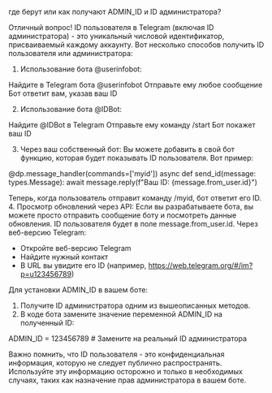 где берут или как получают ADMIN_ID и ID администратора?


Отличный вопрос! ID пользователя в Telegram (включая ID администратора) - это уникальный числовой идентификатор, присваиваемый каждому аккаунту. Вот несколько способов получить ID пользователя или администратора:

1. Использование бота @userinfobot:

Найдите в Telegram бота @userinfobot
Отправьте ему любое сообщение
Бот ответит вам, указав ваш ID


2. Использование бота @IDBot:

Найдите @IDBot в Telegram
Отправьте ему команду /start
Бот покажет ваш ID


3. Через ваш собственный бот:
Вы можете добавить в свой бот функцию, которая будет показывать ID пользователя. Вот пример:

@dp.message_handler(commands=['myid'])
async def send_id(message: types.Message):
    await message.reply(f"Ваш ID: {message.from_user.id}")

Теперь, когда пользователь отправит команду /myid, бот ответит его ID.
4. Просмотр обновлений через API:
Если вы разрабатываете бота, вы можете просто отправить сообщение боту и посмотреть данные обновления. ID пользователя будет в поле message.from_user.id.
Через веб-версию Telegram:

- Откройте веб-версию Telegram
- Найдите нужный контакт
- В URL вы увидите его ID (например, https://web.telegram.org/#/im?p=u123456789)



Для установки ADMIN_ID в вашем боте:

1) Получите ID администратора одним из вышеописанных методов.
2) В коде бота замените значение переменной ADMIN_ID на полученный ID:

ADMIN_ID = 123456789  # Замените на реальный ID администратора


Важно помнить, что ID пользователя - это конфиденциальная информация, которую не следует публично распространять. Используйте эту информацию осторожно и только в необходимых случаях, таких как назначение прав администратора в вашем боте.

